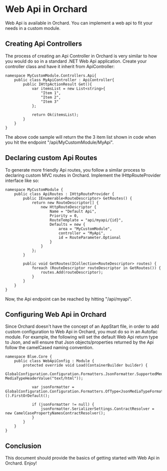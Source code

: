 
# Web Api in Orchard
Web Api is available in Orchard. You can implement a web api to fit your needs in a custom module.


## Creating Api Controllers
The process of creating an Api Controller in Orchard is very similar to how you would do so in a standard .NET Web Api application. Create your controller class and have it inherit from ApiController:

	namespace MyCustomModule.Controllers.Api{
		public class MyApiController : ApiController{
			public IHttpActionResult Get(){
				var itemsList = new List<string>{
					"Item 1",
					"Item 2", 
					"Item 3"
				};
				
				return Ok(itemsList);
			}
		}
	}
	
The above code sample will return the the 3 item list shown in code when you hit the endpoint "/api/MyCustomModule/MyApi".

## Declaring custom Api Routes

To generate more friendly Api routes, you follow a similar process to declaring custom MVC routes in Orchard. Implement the IHttpRouteProvider interface like so:

	namespace MyCustomModule {
		public class ApiRoutes : IHttpRouteProvider {
			public IEnumerable<RouteDescriptor> GetRoutes() {
				return new RouteDescriptor[] {
					new HttpRouteDescriptor {
						Name = "Default Api",
						Priority = 0,
						RouteTemplate = "api/myapi/{id}",
						Defaults = new {
							area = "MyCustomModule",
							controller = "MyApi",
							id = RouteParameter.Optional
						}
					}
				};
			}
	
			public void GetRoutes(ICollection<RouteDescriptor> routes) {
				foreach (RouteDescriptor routeDescriptor in GetRoutes()) {
					routes.Add(routeDescriptor);
				}
			}
		}
	}
	
Now, the Api endpoint can be reached by hitting "/api/myapi".

## Configuring Web Api in Orchard

Since Orchard doesn't have the concept of an AppStart file, in order to add custom configuration to Web Api in Orchard, you must do so in an Autofac module. For example, the following will set the default Web Api return type to Json, and will ensure that Json objects/properties returned by the Api follow the camelCased naming convention.

	namespace Blue.Core {
		public class WebApiConfig : Module {
			protected override void Load(ContainerBuilder builder) {
				GlobalConfiguration.Configuration.Formatters.JsonFormatter.SupportedMediaTypes.Add(new MediaTypeHeaderValue("text/html"));
	
				var jsonFormatter = GlobalConfiguration.Configuration.Formatters.OfType<JsonMediaTypeFormatter>().FirstOrDefault();
	
				if (jsonFormatter != null) {
					jsonFormatter.SerializerSettings.ContractResolver = new CamelCasePropertyNamesContractResolver();
				}
			}
		}
	}

## Conclusion

This document should provide the basics of getting started with Web Api in Orchard. Enjoy!
